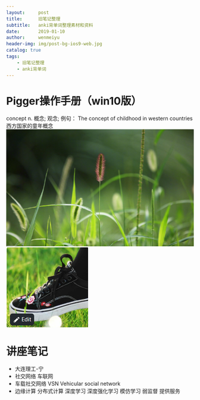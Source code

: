 ```yaml
---
layout:     post
title:      旧笔记整理
subtitle:   anki背单词整理素材和资料
date:       2019-01-10
author:     wenmeiyu
header-img: img/post-bg-ios9-web.jpg
catalog: true
tags:
    - 旧笔记整理
    - anki背单词
---
```




# Pigger操作手册（win10版）

concept  n.	概念; 观念;
例句：
The concept of childhood in western countries  西方国家的童年概念
![a](https://github.com/wenmeiyu/wenmeiyu.github.io/blob/master/img/404-bg.jpg)
![a](./image/about-BY-gentle.jpg)



# 讲座笔记

- 大连理工-宁
- 社交网络  车联网
- 车载社交网络 VSN Vehicular social network
- 边缘计算 分布式计算 深度学习 深度强化学习 模仿学习 弱监督 提供服务



